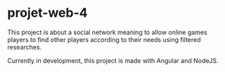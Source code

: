 # projet-web-4
This project is about a social network meaning to allow online games players to find other players according to their needs using filtered researches.

Currently in development, this project is made with Angular and NodeJS.

